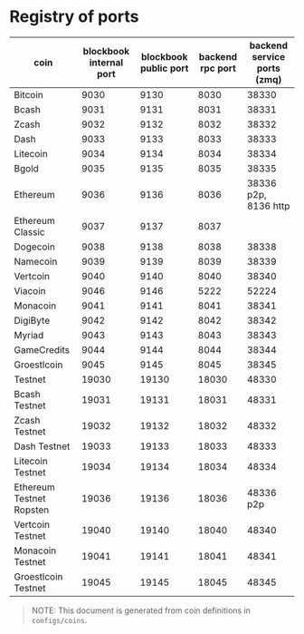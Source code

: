 # Registry of ports

| coin                     | blockbook internal port | blockbook public port | backend rpc port | backend service ports (zmq) |
|--------------------------|-------------------------|-----------------------|------------------|-----------------------------|
| Bitcoin                  | 9030                    | 9130                  | 8030             | 38330                       |
| Bcash                    | 9031                    | 9131                  | 8031             | 38331                       |
| Zcash                    | 9032                    | 9132                  | 8032             | 38332                       |
| Dash                     | 9033                    | 9133                  | 8033             | 38333                       |
| Litecoin                 | 9034                    | 9134                  | 8034             | 38334                       |
| Bgold                    | 9035                    | 9135                  | 8035             | 38335                       |
| Ethereum                 | 9036                    | 9136                  | 8036             | 38336 p2p, 8136 http        |
| Ethereum Classic         | 9037                    | 9137                  | 8037             |                             |
| Dogecoin                 | 9038                    | 9138                  | 8038             | 38338                       |
| Namecoin                 | 9039                    | 9139                  | 8039             | 38339                       |
| Vertcoin                 | 9040                    | 9140                  | 8040             | 38340                       |
| Viacoin                  | 9046                    | 9146                  | 5222             | 52224                       |
| Monacoin                 | 9041                    | 9141                  | 8041             | 38341                       |
| DigiByte                 | 9042                    | 9142                  | 8042             | 38342                       |
| Myriad                   | 9043                    | 9143                  | 8043             | 38343                       |
| GameCredits              | 9044                    | 9144                  | 8044             | 38344                       |
| Groestlcoin              | 9045                    | 9145                  | 8045             | 38345                       |
| Testnet                  | 19030                   | 19130                 | 18030            | 48330                       |
| Bcash Testnet            | 19031                   | 19131                 | 18031            | 48331                       |
| Zcash Testnet            | 19032                   | 19132                 | 18032            | 48332                       |
| Dash Testnet             | 19033                   | 19133                 | 18033            | 48333                       |
| Litecoin Testnet         | 19034                   | 19134                 | 18034            | 48334                       |
| Ethereum Testnet Ropsten | 19036                   | 19136                 | 18036            | 48336 p2p                   |
| Vertcoin Testnet         | 19040                   | 19140                 | 18040            | 48340                       |
| Monacoin Testnet         | 19041                   | 19141                 | 18041            | 48341                       |
| Groestlcoin Testnet      | 19045                   | 19145                 | 18045            | 48345                       |

> NOTE: This document is generated from coin definitions in `configs/coins`.
